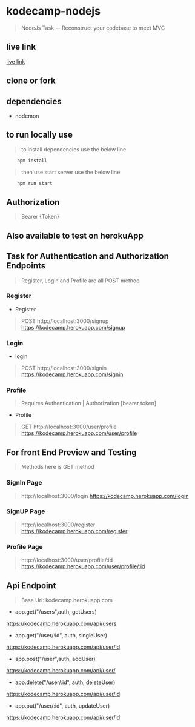 # kodecamp-nodejs
> NodeJs Task -- Reconstruct your codebase to meet MVC
## live link
[live link](https://kodecamp.herokuapp.com/api)

## clone or fork

## dependencies
- nodemon

## to run locally use
> to install dependencies use the below line

```bash
    npm install
```
> then use start server use the below line

```bash
    npm run start
```
## Authorization
>Bearer {Token}


## Also available to test on herokuApp

## Task for Authentication and Authorization Endpoints
> Register, Login and Profile are all POST method
### Register
- Register
> POST 
> http://localhost:3000/signup
>https://kodecamp.herokuapp.com/signup
### Login
- login
> POST 
> http://localhost:3000/signin
>https://kodecamp.herokuapp.com/signin
### Profile
> Requires Authentication | Authorization [bearer token]
- Profile
> GET
> http://localhost:3000/user/profile
>https://kodecamp.herokuapp.com/user/profile

## For front End Preview and Testing
>Methods here is GET method
### SignIn Page
> http://localhost:3000/login
>https://kodecamp.herokuapp.com/login

### SignUP Page
> http://localhost:3000/register
>https://kodecamp.herokuapp.com/register

### Profile Page
> http://localhost:3000/user/profile/:id
>https://kodecamp.herokuapp.com/user/profile/:id

## Api Endpoint
> Base Url: kodecamp.herokuapp.com

- app.get("/users",auth, getUsers)

https://kodecamp.herokuapp.com/api/users

- app.get("/user/:id", auth, singleUser)

https://kodecamp.herokuapp.com/api/user/id

- app.post("/user",auth, addUser)

https://kodecamp.herokuapp.com/api/user/

- app.delete("/user/:id", auth, deleteUser)

https://kodecamp.herokuapp.com/api/user/id

- app.put("/user/:id", auth, updateUser)

https://kodecamp.herokuapp.com/api/user/id


